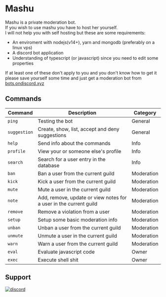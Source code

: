 # Mashu
Mashu is a private moderation bot. \
If you wish to use mashu you have to host her yourself. \
I will not help you with self hosting but these are some requirements:
- An enviroment with nodejs(v14+), yarn and mongodb (preferably on a linux vps)
- A discord bot application
- Understanding of typescript (or javascript) since you need to edit some properties

If at least one of these don't apply to you and you don't know how to get it please save yourself some time and just get a moderation bot from [bots.ondiscord.xyz](https://bots.ondiscord.xyz/search?tags=Moderation)

## Commands
| Command | Description | Category |
| ------- | ----------- | -------- |
| `ping` | Testing the bot | General |
| `suggestion` | Create, show, list, accept and deny suggestions | General |
| `help` | Send info about the commands | Info |
| `profile` | View your or someone else's profile | Info |
| `search` | Search for a user entry in the database | Info |
| `ban` | Ban a user from the current guild | Moderation |
| `kick` | Kick a user from the current guild | Moderation |
| `mute` | Mute a user in the current guild | Moderation |
| `note` | Add, remove, update or view notes for a user in the current guild | Moderation |
| `remove` | Remove a violation from a user | Moderation |
| `setup` | Setup some basic moderation info | Moderation |
| `unban` | Unban a user from the current guild | Moderation |
| `unmute` | Unmute a user in the current guild | Moderation |
| `warn` | Warn a user from the current guild | Moderation |
| `eval` | Evaluate javascript code | Owner |
| `exec` | Execute shell shit | Owner |

## Support
[![discord](https://discord.com/api/guilds/240059867744698368/widget.png?style=banner2)](https://discord.gg/p895czC)
